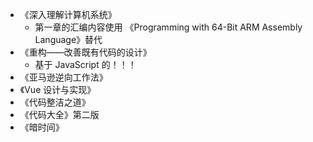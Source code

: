 <!--
 * @Author: East
 * @Date: 2022-02-20 19:27:43
 * @LastEditTime: 2022-03-15 22:04:10
 * @LastEditors: Please set LastEditors
 * @Description: 书单，也不晓得多少年后才会读的东西
 * @FilePath: \forGreaterGood\readingList.md
-->

- 《深入理解计算机系统》
  - 第一章的汇编内容使用 《Programming with 64-Bit ARM Assembly Language》替代
- 《重构——改善既有代码的设计》
  - 基于 JavaScript 的！！！
- 《亚马逊逆向工作法》
- 《Vue 设计与实现》
- 《代码整洁之道》
- 《代码大全》第二版
- 《暗时间》
